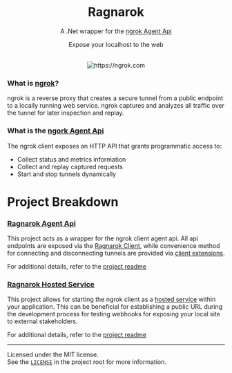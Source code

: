 <div align="center">
    <h1> Ragnarok </h1>
    <p> A .Net wrapper for the <a href="https://ngrok.com/docs#client-api">ngrok Agent Api</a></p>
	  <p>Expose your localhost to the web</p>
	  <br>
    <img src="https://ngrok.com/static/img/overview.png" alt="https://ngrok.com">
</div>

### What is [ngrok](https://ngrok.com)?
ngrok is a reverse proxy that creates a secure tunnel from a public endpoint to a locally running web service.
ngrok captures and analyzes all traffic over the tunnel for later inspection and replay.  

### What is the [ngork Agent Api](https://ngrok.com/docs#client-api) 
The ngrok client exposes an HTTP API that grants programmatic access to:
 * Collect status and metrics information
 * Collect and replay captured requests
 * Start and stop tunnels dynamically  
   
     
     
 # Project Breakdown
 
 ### [Ragnarok Agent Api](https://github.com/0phois/Ragnarok/tree/master/Ragnarok.AgentApi)
 This project acts as a wrapper for the ngrok client agent api. All api endpoints are exposed via the [Ragnarok Client](https://github.com/0phois/Ragnarok/blob/master/Ragnarok.AgentApi/Client/RagnarokClient.Requests.cs), while convenience method for connecting and disconnecting tunnels are provided via [client extensions](https://github.com/0phois/Ragnarok/blob/master/Ragnarok.AgentApi/Helpers/Extensions/RagnorokClientExtensions.cs).   
 
 For additional details, refer to the [project readme](https://github.com/0phois/Ragnarok/tree/master/Ragnarok.AgentApi) 
 
 ### [Ragnarok Hosted Service](https://github.com/0phois/Ragnarok/tree/master/Ragnarok.HostedService)
 This project allows for starting the ngrok client as a [hosted service](https://docs.microsoft.com/en-us/dotnet/api/microsoft.extensions.hosting.ihostedservice?view=dotnet-plat-ext-5.0) within your application. This can be beneficial for establishing a public URL during the development process for testing webhooks for exposing your local site to external stakeholders.  
 
 For additional details, refer to the [project readme](https://github.com/0phois/Ragnarok/tree/master/Ragnarok.HostedService)   

* * *

Licensed under the MIT license.  
See the [`LICENSE`](https://github.com/0phois/Ragnarok/blob/master/LICENSE) in the project root for more information.
